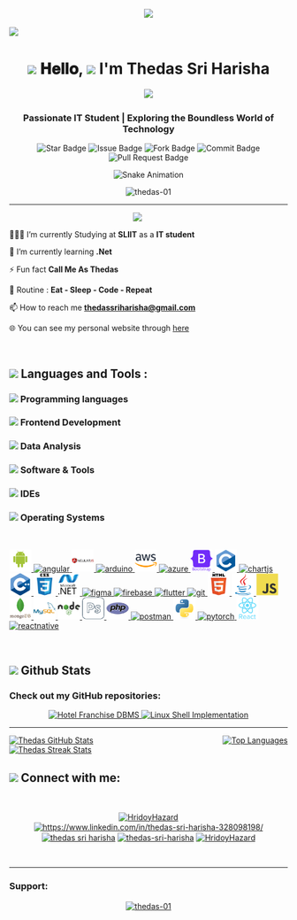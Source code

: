 <p align="center">
  <picture><img src = "https://github.com/7oSkaaa/7oSkaaa/blob/main/Images/about_me.gif?raw=true" width = 120px></picture>
</p>
<img src="https://user-images.githubusercontent.com/73097560/115834477-dbab4500-a447-11eb-908a-139a6edaec5c.gif">

<h1 align="center">
  <a target="_blank">
    <img src="https://github.com/JayantGoel001/JayantGoel001/blob/master/GIF/Earth.gif" width="24px" style="max-width:100%;">
  </a>
  𝐇𝐞𝐥𝐥𝐨,
  <a target="_blank">
    <img src="https://github.com/JayantGoel001/JayantGoel001/blob/master/GIF/Hi.gif" width="40px" />
    I'm Thedas Sri Harisha
  </a>
</h1>

<p align="center">
  <a href="https://github.com/DenverCoder1/readme-typing-svg"><img src="https://readme-typing-svg.herokuapp.com?font=Time+New+Roman&color=cyan&size=25&center=true&vCenter=true&width=600&height=100&lines=Welcome+To+My+Profile...&hearts;++;Self-taught+Full-Stack+Developer,;Active+Learner/Researcher,;Love+to+learn+new+stuffs..<3"></a></p>
  
<h3 align="center">Passionate IT Student | Exploring the Boundless World of Technology</h3>

<p align="center">
  <img src="https://custom-icon-badges.herokuapp.com/badge/Star-yellow.svg?logo=star" alt="Star Badge">
  <img src="https://custom-icon-badges.herokuapp.com/badge/Issue-red.svg?logo=issue" alt="Issue Badge">
  <img src="https://custom-icon-badges.herokuapp.com/badge/Fork-orange.svg?logo=fork" alt="Fork Badge">
  <img src="https://custom-icon-badges.herokuapp.com/badge/Commit-green.svg?logo=commit" alt="Commit Badge">
  <img src="https://custom-icon-badges.herokuapp.com/badge/Pull%20Request-purple.svg?logo=pr" alt="Pull Request Badge">
</p>


<p align="center">
  <img src="https://github.com/thedas-01/TekyaygilFethi/blob/output/github-contribution-grid-snake.svg" alt="Snake Animation">
</p>


<p align="center"> <img src="https://komarev.com/ghpvc/?username=thedas-01&label=Profile%20views&color=0e75b6&style=flat" alt="thedas-01" /> </p>

---

<picture> <img align="right" src="https://github.com/7oSkaaa/7oSkaaa/blob/main/Images/Right_Side.gif?raw=true" width = 280px></picture><br>

 👨🏽‍💻  I’m currently Studying at **SLIIT** as a **IT student**

 🌱 I’m currently learning **.Net**

 ⚡ Fun fact **Call Me As Thedas**
 
 🔄 Routine : **Eat - Sleep - Code - Repeat**

 📫 How to reach me **thedassriharisha@gmail.com**

 🌐 You can see my personal website through [here](https://www.google.com)

<br>

 ## <img src="https://media2.giphy.com/media/QssGEmpkyEOhBCb7e1/giphy.gif?cid=ecf05e47a0n3gi1bfqntqmob8g9aid1oyj2wr3ds3mg700bl&rid=giphy.gif" width ="20"><b> Languages and Tools : </b>

### <picture> <img src = "https://github.com/7oSkaaa/7oSkaaa/blob/main/Images/Programming_Languages.gif?raw=true" width = 20px>  </picture> Programming languages
### <picture> <img src = "https://github.com/7oSkaaa/7oSkaaa/blob/main/Images/Front_End.gif?raw=true" width = 20px>  </picture> Frontend Development
### <picture> <img src = "https://github.com/7oSkaaa/7oSkaaa/blob/main/Images/CP_PS.gif?raw=true" width = 20px>  </picture> Data Analysis
### <picture> <img src = "https://github.com/7oSkaaa/7oSkaaa/blob/main/Images/Software_Tools.gif?raw=true" width = 20px>  </picture> Software & Tools
### <picture> <img src = "https://github.com/7oSkaaa/7oSkaaa/blob/main/Images/IDEs.gif?raw=true" width = 20px>  </picture> IDEs
### <picture> <img src = "https://github.com/7oSkaaa/7oSkaaa/blob/main/Images/OS.gif?raw=true" width = 20px>  </picture> Operating Systems
  
<br>
<p align="left"> 
  <a href="https://developer.android.com" target="_blank" rel="noreferrer"> <img src="https://raw.githubusercontent.com/devicons/devicon/master/icons/android/android-original-wordmark.svg" alt="android" width="40" height="40"/> </a> 
  <a href="https://angular.io" target="_blank" rel="noreferrer"> <img src="https://angular.io/assets/images/logos/angular/angular.svg" alt="angular" width="40" height="40"/> </a> 
  <a href="https://angular.io" target="_blank" rel="noreferrer"> <img src="https://raw.githubusercontent.com/devicons/devicon/master/icons/angularjs/angularjs-original-wordmark.svg" alt="angularjs" width="40" height="40"/> </a> 
  <a href="https://www.arduino.cc/" target="_blank" rel="noreferrer"> <img src="https://cdn.worldvectorlogo.com/logos/arduino-1.svg" alt="arduino" width="40" height="40"/> </a> 
  <a href="https://aws.amazon.com" target="_blank" rel="noreferrer"> <img src="https://raw.githubusercontent.com/devicons/devicon/master/icons/amazonwebservices/amazonwebservices-original-wordmark.svg" alt="aws" width="40" height="40"/> </a> 
  <a href="https://azure.microsoft.com/en-in/" target="_blank" rel="noreferrer"> <img src="https://www.vectorlogo.zone/logos/microsoft_azure/microsoft_azure-icon.svg" alt="azure" width="40" height="40"/> </a> 
  <a href="https://getbootstrap.com" target="_blank" rel="noreferrer"> <img src="https://raw.githubusercontent.com/devicons/devicon/master/icons/bootstrap/bootstrap-plain-wordmark.svg" alt="bootstrap" width="40" height="40"/> </a> 
  <a href="https://www.cprogramming.com/" target="_blank" rel="noreferrer"> <img src="https://raw.githubusercontent.com/devicons/devicon/master/icons/c/c-original.svg" alt="c" width="40" height="40"/> </a> 
  <a href="https://www.chartjs.org" target="_blank" rel="noreferrer"> <img src="https://www.chartjs.org/media/logo-title.svg" alt="chartjs" width="40" height="40"/> </a> 
  <a href="https://www.w3schools.com/cpp/" target="_blank" rel="noreferrer"> <img src="https://raw.githubusercontent.com/devicons/devicon/master/icons/cplusplus/cplusplus-original.svg" alt="cplusplus" width="40" height="40"/> </a> 
  <a href="https://www.w3schools.com/css/" target="_blank" rel="noreferrer"> <img src="https://raw.githubusercontent.com/devicons/devicon/master/icons/css3/css3-original-wordmark.svg" alt="css3" width="40" height="40"/> </a> 
  <a href="https://dotnet.microsoft.com/" target="_blank" rel="noreferrer"> <img src="https://raw.githubusercontent.com/devicons/devicon/master/icons/dot-net/dot-net-original-wordmark.svg" alt="dotnet" width="40" height="40"/> </a> 
  <a href="https://www.figma.com/" target="_blank" rel="noreferrer"> <img src="https://www.vectorlogo.zone/logos/figma/figma-icon.svg" alt="figma" width="40" height="40"/> </a> 
  <a href="https://firebase.google.com/" target="_blank" rel="noreferrer"> <img src="https://www.vectorlogo.zone/logos/firebase/firebase-icon.svg" alt="firebase" width="40" height="40"/> </a> 
  <a href="https://flutter.dev" target="_blank" rel="noreferrer"> <img src="https://www.vectorlogo.zone/logos/flutterio/flutterio-icon.svg" alt="flutter" width="40" height="40"/> </a> 
  <a href="https://git-scm.com/" target="_blank" rel="noreferrer"> <img src="https://www.vectorlogo.zone/logos/git-scm/git-scm-icon.svg" alt="git" width="40" height="40"/> </a> 
  <a href="https://www.w3.org/html/" target="_blank" rel="noreferrer"> <img src="https://raw.githubusercontent.com/devicons/devicon/master/icons/html5/html5-original-wordmark.svg" alt="html5" width="40" height="40"/> </a> 
  <a href="https://www.java.com" target="_blank" rel="noreferrer"> <img src="https://raw.githubusercontent.com/devicons/devicon/master/icons/java/java-original.svg" alt="java" width="40" height="40"/> </a> 
  <a href="https://developer.mozilla.org/en-US/docs/Web/JavaScript" target="_blank" rel="noreferrer"> <img src="https://raw.githubusercontent.com/devicons/devicon/master/icons/javascript/javascript-original.svg" alt="javascript" width="40" height="40"/> </a> 
  <a href="https://www.mongodb.com/" target="_blank" rel="noreferrer"> <img src="https://raw.githubusercontent.com/devicons/devicon/master/icons/mongodb/mongodb-original-wordmark.svg" alt="mongodb" width="40" height="40"/> </a> 
  <a href="https://www.mysql.com/" target="_blank" rel="noreferrer"> <img src="https://raw.githubusercontent.com/devicons/devicon/master/icons/mysql/mysql-original-wordmark.svg" alt="mysql" width="40" height="40"/> </a>
  <a href="https://nodejs.org" target="_blank" rel="noreferrer"> <img src="https://raw.githubusercontent.com/devicons/devicon/master/icons/nodejs/nodejs-original-wordmark.svg" alt="nodejs" width="40" height="40"/> </a> 
  <a href="https://www.photoshop.com/en" target="_blank" rel="noreferrer"> <img src="https://raw.githubusercontent.com/devicons/devicon/master/icons/photoshop/photoshop-line.svg" alt="photoshop" width="40" height="40"/> </a> 
  <a href="https://www.php.net" target="_blank" rel="noreferrer"> <img src="https://raw.githubusercontent.com/devicons/devicon/master/icons/php/php-original.svg" alt="php" width="40" height="40"/> </a> 
  <a href="https://postman.com" target="_blank" rel="noreferrer"> <img src="https://www.vectorlogo.zone/logos/getpostman/getpostman-icon.svg" alt="postman" width="40" height="40"/> </a> 
  <a href="https://www.python.org" target="_blank" rel="noreferrer"> <img src="https://raw.githubusercontent.com/devicons/devicon/master/icons/python/python-original.svg" alt="python" width="40" height="40"/> </a> 
  <a href="https://pytorch.org/" target="_blank" rel="noreferrer"> <img src="https://www.vectorlogo.zone/logos/pytorch/pytorch-icon.svg" alt="pytorch" width="40" height="40"/> </a> 
  <a href="https://reactjs.org/" target="_blank" rel="noreferrer"> <img src="https://raw.githubusercontent.com/devicons/devicon/master/icons/react/react-original-wordmark.svg" alt="react" width="40" height="40"/> </a> 
  <a href="https://reactnative.dev/" target="_blank" rel="noreferrer"> <img src="https://reactnative.dev/img/header_logo.svg" alt="reactnative" width="40" height="40"/> </a> </p>

<br>

## <picture> <img src="https://github.com/7oSkaaa/7oSkaaa/blob/main/Images/Statistics.gif?raw=true" width="28px"> </picture> Github Stats

### Check out my GitHub repositories:
<div align="center">
  <p>
    <a href="https://github.com/Bhargavi-hash/HotelFranchiseDBMS.git">
      <img src="https://github-readme-stats.vercel.app/api/pin/?username=Bhargavi-hash&repo=HotelFranchiseDBMS&theme=tokyonight" alt="Hotel Franchise DBMS" />
    </a>
    <a href="https://github.com/Bhargavi-hash/Linux-Shell-Implementation.git">
      <img src="https://github-readme-stats.vercel.app/api/pin/?username=Bhargavi-hash&repo=Linux-Shell-Implementation&theme=tokyonight" alt="Linux Shell Implementation" />
    </a>
  </p>
</div>

---

<div style="display: flex; justify-content: space-between; align-items: flex-start;">
  <!-- Left Side: GitHub Stats and Streak Stats -->
  <div align="left">
    <a href="https://github.com/thedas-01">
      <img src="https://github-readme-stats.vercel.app/api?username=thedas-01&show_icons=true&theme=tokyonight&hide_border=true&locale=en&card_width=400" alt="Thedas GitHub Stats" />
    </a><br>
    <a href="https://github.com/thedas-01">
      <img src="https://github-readme-streak-stats.herokuapp.com/?user=thedas-01&theme=tokyonight&hide_border=true&card_width=400" alt="Thedas Streak Stats" />
    </a>
  </div>

  <!-- Right Side: Top Languages -->
  <div align="right">
    <a href="https://github.com/thedas-01">
      <img src="https://github-readme-stats.vercel.app/api/top-langs?username=thedas-01&show_icons=true&locale=en&layout=compact&theme=tokyonight&hide_border=true&card_width=300" alt="Top Languages" />
    </a>
  </div>
</div>



## <picture> <img src = "https://github.com/7oSkaaa/7oSkaaa/blob/main/Images/Statistics.gif?raw=true" width = 30px>  </picture>Connect with me:
<br>
<p align="center">
<a href="https://github.com/Thedas-01" target="blank"><img align="center" src="https://img.icons8.com/dusk/40/000000/internet--v1.png" alt="HridoyHazard" height="30" width="30" /></a>
<a href="https://www.linkedin.com/in/thedas-sri-harisha-328098198/" target="blank"><img align="center" src="https://raw.githubusercontent.com/rahuldkjain/github-profile-readme-generator/master/src/images/icons/Social/linked-in-alt.svg" alt="https://www.linkedin.com/in/thedas-sri-harisha-328098198/" height="30" width="40" /></a>
<a href="https://www.facebook.com/people/Thedas-Sri-Harisha/100074413705204/" target="blank"><img align="center" src="https://raw.githubusercontent.com/rahuldkjain/github-profile-readme-generator/master/src/images/icons/Social/facebook.svg" alt="thedas sri harisha" height="30" width="40" /></a>
<a href="https://www.instagram.com/thedas_sri_harisha/" target="blank"><img align="center" src="https://raw.githubusercontent.com/rahuldkjain/github-profile-readme-generator/master/src/images/icons/Social/instagram.svg" alt="thedas-sri-harisha" height="30" width="40" /></a>
<a href="https://github.com/Thedas-01" target="blank"><img align="center" src="https://raw.githubusercontent.com/rahuldkjain/github-profile-readme-generator/master/src/images/icons/Social/github.svg" alt="HridoyHazard" height="30" width="40" /></a>
</p>
<br>

---

<h3 align="left">Support:</h3>
<p align="center"><a href="https://www.buymeacoffee.com/Thedas"> <img align="center" src="https://cdn.buymeacoffee.com/buttons/v2/default-yellow.png" height="50" width="210" alt="thedas-01" /></a>
</p><br>
